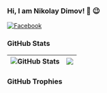 ### Hi, I am Nikolay Dimov! 👋 😉

[![Facebook](https://img.shields.io/badge/-Facebook-00B2FF?style=flat-square&logo=Facebook&logoColor=white)](https://www.facebook.com/profile.php?id=100088163713530)


### GitHub Stats

| <img align="center" src="https://github-readme-stats.vercel.app/api?username=nikolaydimovdimov&count_private=true&show_icons=true&include_all_commits=true&hide_border=true&hide=contribs" alt="GitHub Stats" /> | <img align="center" src="https://github-readme-stats.vercel.app/api/top-langs/?username=nikolaydimovdimov&layout=compact&hide_border=true" /> |
| ------------- | ------------- |

### GitHub Trophies
<!--
<img align="center" src="https://github-profile-trophy.vercel.app/?username=nikolaydimovdimov&rank=-C,-B" alt="GitHub Trophies" />

**nikolaydimovdimov/nikolaydimovdimov** is a ✨ _special_ ✨ repository because its `README.md` (this file) appears on your GitHub profile.

Here are some ideas to get you started:

- 🔭 I’m currently working on ...
- 🌱 I’m currently learning ...
- 👯 I’m looking to collaborate on ...
- 🤔 I’m looking for help with ...
- 💬 Ask me about ...
- 📫 How to reach me: ...
- 😄 Pronouns: ...
- ⚡ Fun fact: ...
-->
